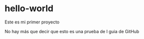 # hello-world
Este es mi primer proyecto

No hay más que decir que esto es una prueba de l guia de GitHub

